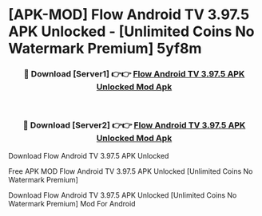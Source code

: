 # [APK-MOD] Flow Android TV 3.97.5 APK Unlocked - [Unlimited Coins No Watermark Premium] 5yf8m



<div align="center">
<h3>🔴 Download [Server1] 👉👉 <a href="https://momento.my/?title=Flow_Android_TV_3.97.5_APK_Unlocked">Flow Android TV 3.97.5 APK Unlocked Mod Apk</a></h3><br>

<h3>🔴 Download [Server2] 👉👉 <a href="https://momento.my/?title=Flow_Android_TV_3.97.5_APK_Unlocked">Flow Android TV 3.97.5 APK Unlocked Mod Apk</a></h3>
</div>



Download Flow Android TV 3.97.5 APK Unlocked 

Free APK MOD Flow Android TV 3.97.5 APK Unlocked [Unlimited Coins No Watermark Premium]

Download Flow Android TV 3.97.5 APK Unlocked [Unlimited Coins No Watermark Premium] Mod For Android

